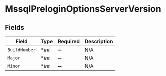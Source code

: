# MssqlPreloginOptionsServerVersion


## Fields

| Field              | Type               | Required           | Description        |
| ------------------ | ------------------ | ------------------ | ------------------ |
| `BuildNumber`      | **int*             | :heavy_minus_sign: | N/A                |
| `Major`            | **int*             | :heavy_minus_sign: | N/A                |
| `Minor`            | **int*             | :heavy_minus_sign: | N/A                |